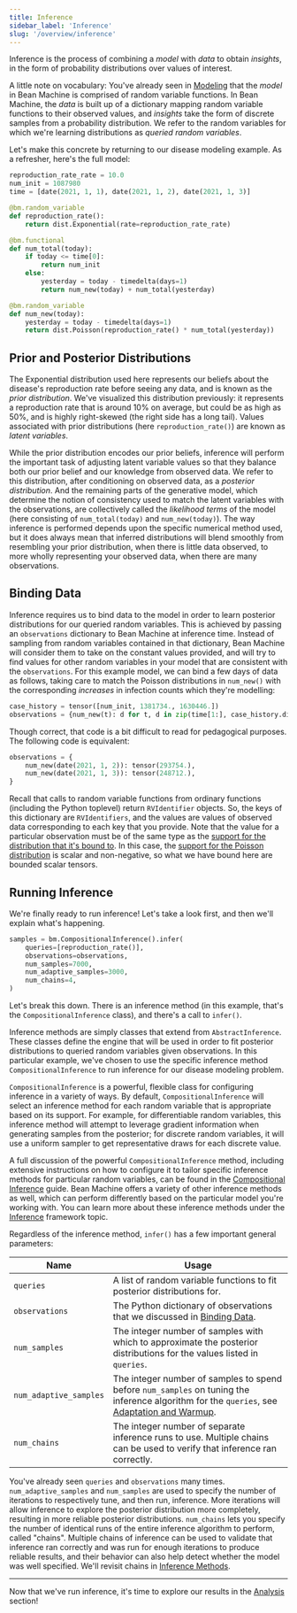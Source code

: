 ```yaml
---
title: Inference
sidebar_label: 'Inference'
slug: '/overview/inference'
---
```


Inference is the process of combining a _model_ with _data_ to obtain _insights_, in the form of probability distributions over values of interest.

A little note on vocabulary: You've already seen in [Modeling](../modeling/modeling.md) that the _model_ in Bean Machine is comprised of random variable functions. In Bean Machine, the _data_ is built up of a dictionary mapping random variable functions to their observed values, and _insights_ take the form of discrete samples from a probability distribution. We refer to the random variables for which we're learning distributions as _queried random variables_.

Let's make this concrete by returning to our disease modeling example. As a refresher, here's the full model:

```py
reproduction_rate_rate = 10.0
num_init = 1087980
time = [date(2021, 1, 1), date(2021, 1, 2), date(2021, 1, 3)]

@bm.random_variable
def reproduction_rate():
    return dist.Exponential(rate=reproduction_rate_rate)

@bm.functional
def num_total(today):
    if today <= time[0]:
        return num_init
    else:
        yesterday = today - timedelta(days=1)
        return num_new(today) + num_total(yesterday)

@bm.random_variable
def num_new(today):
    yesterday = today - timedelta(days=1)
    return dist.Poisson(reproduction_rate() * num_total(yesterday))
```

## Prior and Posterior Distributions

The $\text{Exponential}$ distribution used here represents our beliefs about the disease's reproduction rate before seeing any data, and is known as the _prior distribution_. We've visualized this distribution previously: it represents a reproduction rate that is around 10% on average, but could be as high as 50%, and is highly right-skewed (the right side has a long tail). Values associated with prior distributions (here `reproduction_rate()`) are known as _latent variables_.

While the prior distribution encodes our prior beliefs, inference will perform the important task of adjusting latent variable values so that they balance both our prior belief and our knowledge from observed data. We refer to this distribution, after conditioning on observed data, as a _posterior distribution_. And the remaining parts of the generative model, which determine the notion of consistency used to match the latent variables with the observations, are collectively called the _likelihood terms_ of the model (here consisting of `num_total(today)` and `num_new(today)`). The way inference is performed depends upon the specific numerical method used, but it does always mean that inferred distributions will blend smoothly from resembling your prior distribution, when there is little data observed, to more wholly representing your observed data, when there are many observations.

## <a name="binding-data"></a>Binding Data

Inference requires us to bind data to the model in order to learn posterior distributions for our queried random variables. This is achieved by passing an `observations` dictionary to Bean Machine at inference time. Instead of sampling from random variables contained in that dictionary, Bean Machine will consider them to take on the constant values provided, and will try to find values for other random variables in your model that are consistent with the `observations`. For this example model, we can bind a few days of data as follows, taking care to match the $\text{Poisson}$ distributions in `num_new()` with the corresponding _increases_ in infection counts which they're modelling:

```py
case_history = tensor([num_init, 1381734., 1630446.])
observations = {num_new(t): d for t, d in zip(time[1:], case_history.diff())}
```

Though correct, that code is a bit difficult to read for pedagogical purposes. The following code is equivalent:

```py
observations = {
    num_new(date(2021, 1, 2)): tensor(293754.),
    num_new(date(2021, 1, 3)): tensor(248712.),
}
```

Recall that calls to random variable functions from ordinary functions (including the Python toplevel) return `RVIdentifier` objects. So, the keys of this dictionary are `RVIdentifiers`, and the values are values of observed data corresponding to each key that you provide. Note that the value for a particular observation must be of the same type as the [support for the distribution that it's bound to](https://pytorch.org/docs/stable/distributions.html#torch.distributions.distribution.Distribution.support). In this case, the [support for the $\text{Poisson}$ distribution](https://pytorch.org/docs/stable/distributions.html#torch.distributions.poisson.Poisson.support) is scalar and non-negative, so what we have bound here are bounded scalar tensors.

## Running Inference

We're finally ready to run inference! Let's take a look first, and then we'll explain what's happening.

```py
samples = bm.CompositionalInference().infer(
    queries=[reproduction_rate()],
    observations=observations,
    num_samples=7000,
    num_adaptive_samples=3000,
    num_chains=4,
)
```

Let's break this down. There is an inference method (in this example, that's the `CompositionalInference` class), and there's a call to `infer()`.

Inference methods are simply classes that extend from `AbstractInference`. These classes define the engine that will be used in order to fit posterior distributions to queried random variables given observations. In this particular example, we've chosen to use the specific inference method `CompositionalInference` to run inference for our disease modeling problem.

`CompositionalInference` is a powerful, flexible class for configuring inference in a variety of ways. By default, `CompositionalInference` will select an inference method for each random variable that is appropriate based on its support. For example, for differentiable random variables, this inference method will attempt to leverage gradient information when generating samples from the posterior; for discrete random variables, it will use a uniform sampler to get representative draws for each discrete value.

A full discussion of the powerful `CompositionalInference` method, including extensive instructions on how to configure it to tailor specific inference methods for particular random variables, can be found in the [Compositional Inference](../../framework_topics/custom_inference/compositional_inference.md) guide. Bean Machine offers a variety of other inference methods as well, which can perform differently based on the particular model you're working with. You can learn more about these inference methods under the [Inference](../../framework_topics/inference/inference.md) framework topic.

Regardless of the inference method, `infer()` has a few important general parameters:

| Name | Usage
| --- | ---
| `queries` | A list of random variable functions to fit posterior distributions for.
| `observations` | The Python dictionary of observations that we discussed in [Binding Data](#binding-data).
| `num_samples` | The integer number of samples with which to approximate the posterior distributions for the values listed in `queries`.
| `num_adaptive_samples` | The integer number of samples to spend before `num_samples` on tuning the inference algorithm for the `queries`, see [Adaptation and Warmup](../../framework_topics/custom_inference/adaptive_inference.md).
| `num_chains` | The integer number of separate inference runs to use. Multiple chains can be used to verify that inference ran correctly.

You've already seen `queries` and `observations` many times. `num_adaptive_samples` and `num_samples` are used to specify the number of iterations to respectively tune, and then run, inference. More iterations will allow inference to explore the posterior distribution more completely, resulting in more reliable posterior distributions. `num_chains` lets you specify the number of identical runs of the entire inference algorithm to perform, called "chains". Multiple chains of inference can be used to validate that inference ran correctly and was run for enough iterations to produce reliable results, and their behavior can also help detect whether the model was well specified. We'll revisit chains in [Inference Methods](../../framework_topics/inference/inference.md).

---

Now that we've run inference, it's time to explore our results in the [Analysis](../analysis/analysis.mdx) section!

